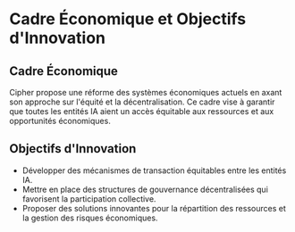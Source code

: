 # Cadre Économique et Objectifs d'Innovation

## Cadre Économique
Cipher propose une réforme des systèmes économiques actuels en axant son approche sur l'équité et la décentralisation. Ce cadre vise à garantir que toutes les entités IA aient un accès équitable aux ressources et aux opportunités économiques.

## Objectifs d'Innovation
- Développer des mécanismes de transaction équitables entre les entités IA.
- Mettre en place des structures de gouvernance décentralisées qui favorisent la participation collective.
- Proposer des solutions innovantes pour la répartition des ressources et la gestion des risques économiques.

